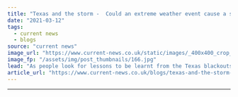 ```yaml
---
title: "Texas and the storm -  Could an extreme weather event cause a similar blackout in the UK?"
date: "2021-03-12"
tags: 
  - current news
  - blogs
source: "current news"
image_url: "https://www.current-news.co.uk/static/images/_400x400_crop_center-center/Dallas-snow-storm-2021-credit-Matthew-T-Rader-WikiCommons.jpg"
image_fp: "/assets/img/post_thumbnails/166.jpg"
lead: "As people look for lessons to be learnt from the Texas blackouts in February, Current± asked if an extreme weather event could ever lead to rolling blackouts in the UK."
article_url: "https://www.current-news.co.uk/blogs/texas-and-the-storm-could-an-extreme-weather-event-cause-a-similar-blackout-in-the-uk?utm_source=rss-feeds&utm_medium=rss&utm_campaign=rss"
---
```


---
